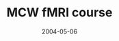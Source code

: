 ---
title: "MCW fMRI course"
project_id: 
date: 2004-05-06
conference_id: ""
presenters:
   - peter_bandettini
summary: "<p>MCW fMRI course, Milwaukee, WI</p>"
file: /assets/presentations/T160.pdf
filename: T160.pdf
layout: presentation
---